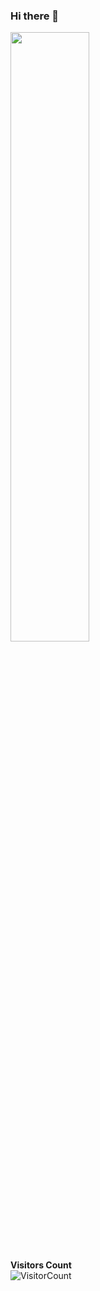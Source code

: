 ### Hi there 👋

<!--
**armagangok/armagangok** is a ✨ _special_ ✨ repository because its `README.md` (this file) appears on your GitHub profile.

Here are some ideas to get you started:

- 🔭 I’m currently working on ...
- 🌱 I’m currently learning ...
- 👯 I’m looking to collaborate on ...
- 🤔 I’m looking for help with ...
- 💬 Ask me about ...
- 📫 How to reach me: ...
- 😄 Pronouns: ...
- ⚡ Fun fact: ...
-->



<p align="centerleft"><img width="50%" src="https://github-readme-stats.vercel.app/api?username=armagangok&show_icons=true" /></p>


**Visitors Count**  
![VisitorCount](https://profile-counter.glitch.me/{armagangok}/count.svg)


